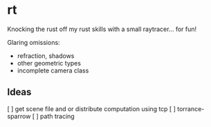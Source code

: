 # rt
Knocking the rust off my rust skills with a small raytracer... for fun!

Glaring omissions:
 - refraction, shadows
 - other geometric types
 - incomplete camera class

## Ideas
[ ] get scene file and or distribute computation using tcp
[ ] torrance-sparrow
[ ] path tracing